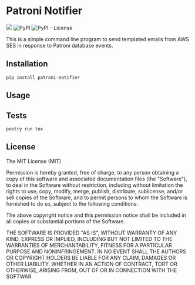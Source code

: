 # Patroni Notifier

![](https://github.com/jaredvacanti/patroni-notifier/workflows/Publish%20to%20PyPI/badge.svg)
![PyPI](https://img.shields.io/pypi/v/patroni-notifier?style=flat-square)
![PyPI - License](https://img.shields.io/pypi/l/patroni-notifier?style=flat-square)

This is a simple command line program to send templated emails from AWS SES in response
to Patroni database events.

## Installation

```
pip install patroni-notifier
```

## Usage

## Tests

```
poetry run tox
```

## License
 
The MIT License (MIT)

Permission is hereby granted, free of charge, to any person obtaining a copy of this software and associated documentation files (the "Software"), to deal in the Software without restriction, including without limitation the rights to use, copy, modify, merge, publish, distribute, sublicense, and/or sell copies of the Software, and to permit persons to whom the Software is furnished to do so, subject to the following conditions:

The above copyright notice and this permission notice shall be included in all copies or substantial portions of the Software.

THE SOFTWARE IS PROVIDED "AS IS", WITHOUT WARRANTY OF ANY KIND, EXPRESS OR IMPLIED, INCLUDING BUT NOT LIMITED TO THE WARRANTIES OF MERCHANTABILITY, FITNESS FOR A PARTICULAR PURPOSE AND NONINFRINGEMENT. IN NO EVENT SHALL THE AUTHORS OR COPYRIGHT HOLDERS BE LIABLE FOR ANY CLAIM, DAMAGES OR OTHER LIABILITY, WHETHER IN AN ACTION OF CONTRACT, TORT OR OTHERWISE, ARISING FROM, OUT OF OR IN CONNECTION WITH THE SOFTWAR